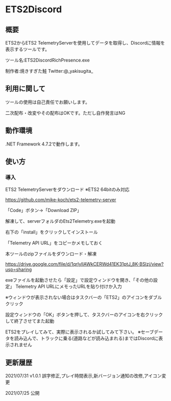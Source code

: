 # ETS2Discord
## 概要
ETS2からETS2 TelemetryServerを使用してデータを取得し、Discordに情報を表示するツールです。

ツール名:ETS2DiscordRichPresence.exe

制作者:焼きすぎた鮭 Twitter:@\_yakisugita_

## 利用に関して
ツールの使用は自己責任でお願いします。

二次配布・改変やその配布はOKです。ただし自作発言はNG

## 動作環境
.NET Framework 4.7.2で動作します。

## 使い方
### 導入
ETS2 TelemetryServerをダウンロード ※ETS2 64bitのみ対応

https://github.com/mike-koch/ets2-telemetry-server

「Code」ボタン->「Download ZIP」

解凍して、serverフォルダのEts2Telemetry.exeを起動

右下の「install」をクリックしてインストール

「Telemetry API URL」をコピーかメモしておく

本ツールのzipファイルをダウンロード・解凍

https://drive.google.com/file/d/1qrlyIlAWkCERWd41EK31ptJ_8K-BSlzj/view?usp=sharing

exeファイルを起動させたら「設定」で設定ウィンドウを開き、「その他の設定」 Telemetry API URLにメモったURLを貼り付けか入力

※ウィンドウが表示されない場合はタスクバーの「ETS2」のアイコンをダブルクリック

設定ウィンドウの「OK」ボタンを押して、タスクバーのアイコンを右クリックして終了させてまた起動


ETS2をプレイしてみて、実際に表示されるか試してみて下さい。
※セーブデータを読み込んで、トラックに乗る(道路などが読み込まれる)まではDiscordに表示されません

## 更新履歴
2021/07/31
v1.0.1 誤字修正,プレイ時間表示,新バージョン通知の改修,アイコン変更

2021/07/25
公開
